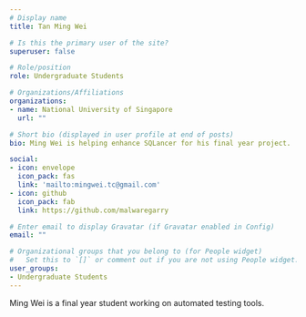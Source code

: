 ```yaml
---
# Display name
title: Tan Ming Wei

# Is this the primary user of the site?
superuser: false

# Role/position
role: Undergraduate Students

# Organizations/Affiliations
organizations:
- name: National University of Singapore
  url: ""

# Short bio (displayed in user profile at end of posts)
bio: Ming Wei is helping enhance SQLancer for his final year project.

social:
- icon: envelope
  icon_pack: fas
  link: 'mailto:mingwei.tc@gmail.com'
- icon: github
  icon_pack: fab
  link: https://github.com/malwaregarry

# Enter email to display Gravatar (if Gravatar enabled in Config)
email: ""

# Organizational groups that you belong to (for People widget)
#   Set this to `[]` or comment out if you are not using People widget.
user_groups:
- Undergraduate Students
---
```


Ming Wei is a final year student working on automated testing tools.

